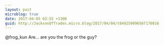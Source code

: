 ```yaml
---
layout: post
microblog: true
date: 2017-04-05 02:55 +1300
guid: http://JacksonOfTrades.micro.blog/2017/04/04/t849259096507170816.html
---
```

@frog_kun Are... are you the frog or the guy?
